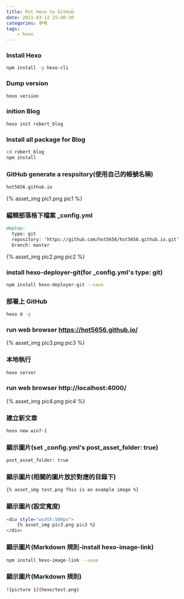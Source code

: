 ```yaml
---
title: Put Hexo to GitHub
date: 2021-03-12 15:40:30
categories: 參考
tags:
	- hexo
---
```


### Install Hexo

``` bash
npm install -g hexo-cli
```

### Dump version

``` bash
hexo version
```

### inition Blog

``` bash
hexo init robert_blog
```

### Install all package for Blog

``` bash
cd robert_blog
npm install
```

### GitHub generate a respsitory(使用自己的帳號名稱)

``` bash
hot5656.github.io
```
<div style="width:500px">
	{% asset_img pic1.png pic1 %}
</div>

### 編輯部落格下檔案 _config.yml

``` md
deploy:
  type: git
  repository: 'https://github.com/hot5656/hot5656.github.io.git'
  branch: master
```
<div style="width:500px">
	{% asset_img pic2.png pic2 %}
</div>

### install hexo-deployer-git(for _config.yml's type: git)

``` bash
npm install hexo-deployer-git --save
```


### 部署上 GitHub
``` bash
hexo d -g
```

### run web browser https://hot5656.github.io/
<div style="width:800px">
	{% asset_img pic3.png pic3 %}
</div>


### 本地執行
``` bash
hexo server
```

### run web browser http://localhost:4000/
<div style="width:800px">
	{% asset_img pic4.png pic4 %}
</div>

### 建立新文章
``` bash
hexo new win7-1
```

### 顯示圖片(set _config.yml's  post_asset_folder: true)
``` bash
post_asset_folder: true
```

### 顯示圖片(相關的圖片放於對應的目錄下)
``` bash
{% asset_img test.png This is an example image %}
```

### 顯示圖片(設定寬度)
``` bash
<div style="width:500px">
	{% asset_img pic3.png pic3 %}
</div>
```

### 顯示圖片(Markdown 規則-install hexo-image-link)
``` bash
npm install hexo-image-link --save
```

### 顯示圖片(Markdown 規則)
``` bash
![picture 1](hexo/test.png)
```
